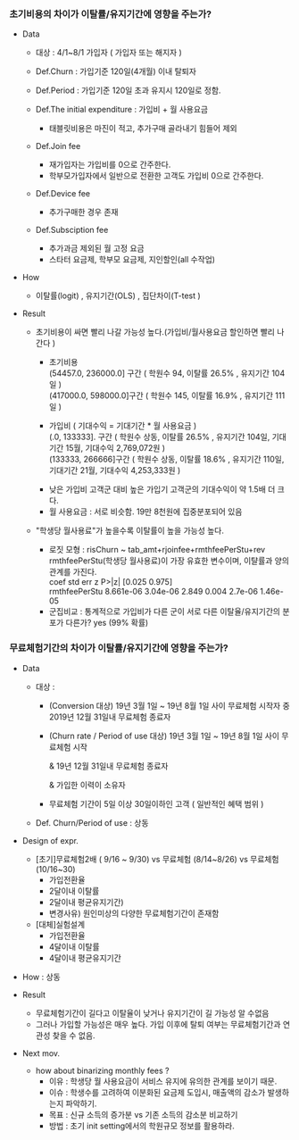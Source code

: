 ### 초기비용의 차이가 이탈률/유지기간에 영향을 주는가?

- Data
    
    - 대상 : 4/1~8/1 가입자 ( 가입자 또는 해지자 )
    
    - Def.Churn : 가입기준 120일(4개월) 이내 탈퇴자 
    
    - Def.Period : 가입기준 120일 초과 유지시 120일로 정함.
    
    - Def.The initial expenditure  : 가입비 + 월 사용요금     
        - 태블릿비용은 마진이 적고, 추가구매 골라내기 힘들어 제외
    
    - Def.Join fee      
        - 재가입자는 가입비를 0으로 간주한다.
        - 학부모가입자에서 일반으로 전환한 고객도 가입비 0으로 간주한다.  
    - Def.Device fee   
        - 추가구매한 경우 존재    
    - Def.Subsciption fee
        - 추가과금 제외된 월 고정 요금
        - 스타터 요금제, 학부모 요금제, 지인할인(all 수작업)    
        
    
- How

    - 이탈률(logit) , 유지기간(OLS) , 집단차이(T-test )

- Result
    
    - 초기비용이 싸면 빨리 나갈 가능성 높다.(가입비/월사용요금 할인하면 빨리 나간다 )
    
        - 초기비용  <br>
        (54457.0, 236000.0] 구간 ( 학원수 94,  이탈률 26.5% , 유지기간 104일 ) <br>
        (417000.0, 598000.0]구간 ( 학원수 145, 이탈률 16.9% , 유지기간 111일 )  <br>

        - 가입비 ( 기대수익 = 기대기간 * 월 사용요금 ) <br>
        (.0, 133333].   구간  ( 학원수 상동, 이탈률 26.5% , 유지기간 104일, 기대기간 15월, 기대수익 2,769,072원 ) <br>
        (133333, 266666]구간  ( 학원수 상동, 이탈률 18.6% , 유지기간 110일, 기대기간 21월, 기대수익 4,253,333원 )  <br>
        * 낮은 가입비 고객군 대비 높은 가입기 고객군의 기대수익이 약 1.5배 더 크다. <br>
        
        - 월 사용요금 : 서로 비슷함. 19만 8천원에 집중분포되어 있음
        
    
    - "학생당 월사용료"가 높을수록 이탈률이 높을 가능성 높다.
        - 로짓 모형 : risChurn ~ tab_amt+rjoinfee+rmthfeePerStu+rev <br/>
        rmthfeePerStu(학생당 월사용료)이 가장 유효한 변수이며, 이턀률과 양의 관계를 가진다. <br>
                        coef	    std err	      z	    P>|z|	[0.025	0.975]  <br>
        rmthfeePerStu	8.661e-06	3.04e-06	2.849	0.004	2.7e-06	1.46e-05 <br>
        - 군집비교 : 통계적으로 가입비가 다른 군이 서로 다른 이탈율/유지기간의 분포가 다른가? yes (99% 확률)



### 무료체험기간의 차이가 이탈률/유지기간에 영향을 주는가?

- Data

  - 대상 : 

    - (Conversion 대상)
      19년 3월 1일 ~ 19년 8월 1일 사이 무료체험 시작자 중 2019년 12월 31일내 무료체험 종료자

    - (Churn rate / Period of use 대상)
      19년 3월 1일 ~ 19년 8월 1일 사이 무료체험 시작 

      & 19년 12월 31일내 무료체험 종료자

      & 가입한 이력이 소유자

    - 무료체험 기간이 5일 이상 30일이하인 고객 ( 일반적인 혜택 범위 )

  - Def. Churn/Period of use : 상동

    

- Design of expr.

  - [초기]무료체험2배 ( 9/16 ~ 9/30) vs 무료체험 (8/14~8/26) vs 무료체험(10/16~30) 
    - 가입전환율
    - 2달이내 이탈률 
    - 2달이내 평균유지기간)
    - 변경사유) 원인미상의 다양한 무료체험기간이 존재함
  - [대체]실험설계
    - 가입전환율
    - 4달이내 이탈률
    - 4달이내 평균유지기간

- How : 상동
- Result 
  - 무료체험기간이 길다고 이탈율이 낮거나 유지기간이 길 가능성 알 수없음
  - 그러나 가입할 가능성은 매우 높다. 가입 이후에 탈퇴 여부는 무료체험기간과 연관성 찾을 수 없음.

- Next mov.
    - how about binarizing monthly fees ?
        - 이유 : 학생당 월 사용요금이 서비스 유지에 유의한 관계를 보이기 때문.
        - 이슈 : 학생수를 고려하여 이분화된 요금제 도입시, 매출액의 감소가 발생하는지 파악하기.
        - 목표 : 신규 소득의 증가분 vs 기존 소득의 감소분 비교하기
        - 방법 : 초기 init setting에서의 학원규모 정보를 활용하라.
    
    

